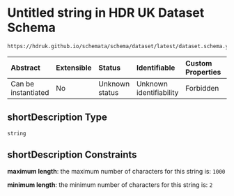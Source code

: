 # Untitled string in HDR UK Dataset Schema

```txt
https://hdruk.github.io/schemata/schema/dataset/latest/dataset.schema.yaml#/definitions/shortDescription
```



| Abstract            | Extensible | Status         | Identifiable            | Custom Properties | Additional Properties | Access Restrictions | Defined In                                                                                        |
| :------------------ | :--------- | :------------- | :---------------------- | :---------------- | :-------------------- | :------------------ | :------------------------------------------------------------------------------------------------ |
| Can be instantiated | No         | Unknown status | Unknown identifiability | Forbidden         | Allowed               | none                | [dataset.schema.json*](../../../schema/dataset/latest/dataset.schema.json "open original schema") |

## shortDescription Type

`string`

## shortDescription Constraints

**maximum length**: the maximum number of characters for this string is: `1000`

**minimum length**: the minimum number of characters for this string is: `2`
